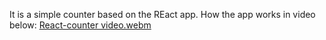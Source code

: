 It is a simple counter based on the REact app.
How the app works in video below:
[React-counter video.webm](https://github.com/Alexander0908/React-counter-2024/assets/55158609/683c14a0-3866-46fa-9dc9-5b61d807f44f)
